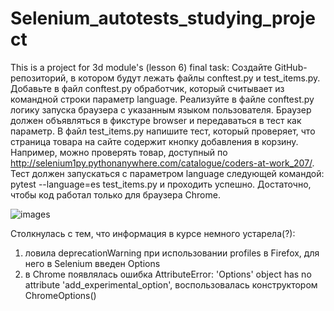 # Selenium_autotests_studying_project
This is a project for 3d module's (lesson 6) final task:
    Создайте GitHub-репозиторий, в котором будут лежать файлы conftest.py и test_items.py.
    Добавьте в файл conftest.py обработчик, который считывает из командной строки параметр language.
    Реализуйте в файле conftest.py логику запуска браузера с указанным языком пользователя. Браузер должен объявляться в фикстуре browser и передаваться в тест как параметр.
    В файл test_items.py напишите тест, который проверяет, что страница товара на сайте содержит кнопку добавления в корзину. Например, можно проверять товар, доступный по http://selenium1py.pythonanywhere.com/catalogue/coders-at-work_207/.
    Тест должен запускаться с параметром language следующей командой:
    pytest --language=es test_items.py
    и проходить успешно. Достаточно, чтобы код работал только для браузера Сhrome.

![images](https://user-images.githubusercontent.com/37474743/186638146-74d372be-d832-4b4c-b561-4cc8cd57ee53.jpg)

Столкнулась с тем, что информация в курсе немного устарела(?):
1) ловила deprecationWarning при использовании profiles в Firefox, для него в Selenium введен Options
2) в Chrome появлялась ошибка AttributeError: 'Options' object has no attribute 'add_experimental_option', воспользовалась конструктором ChromeOptions()
